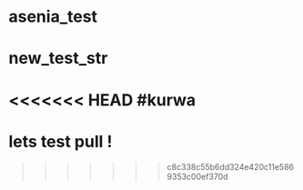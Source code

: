 # asenia_test
# new_test_str
<<<<<<< HEAD
#kurwa
=======


# lets test pull !
>>>>>>> c8c338c55b6dd324e420c11e5869353c00ef370d
